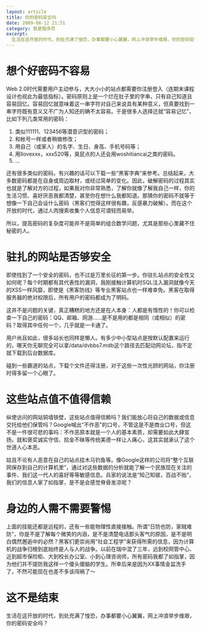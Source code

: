 ```yaml
---
layout: article
title: 你的密码安全吗
date: 2009-08-12 21:51
category: 我是程序员
excerpt:
  生活在这开放的时代，到处充满了惶恐，办事都要小心翼翼，网上冲浪举步维艰，你的密码安全吗？
---
```


# 想个好密码不容易

Web 2.0时代需要用户主动参与，大大小小的站点都需要你注册登入（连期末课程设计也视此为最低指标）。密码原则上是一个烂在肚子里的字串，只有自己知道且容易回忆。容易回忆就意味着这一串字符对自己来说具有某种意义，但真要找到一串字符既有意义又不广为人知还的确不太容易。于是很多人选择迁就“容易记忆”，比如下列几类常用的密码：

1. 类似111111、123456等潜意识型的密码；
1. 和帐号一样或者稍做修改；
1. 用自己（或家人）的名字、生日、身高、手机号码等；
1. 用Ilovexxx，xxx520等，臭屁点的人还会用woshitiancai之类的密码。
1. ...

还有很多类似的密码，有兴趣的话可以下载一些“黑客字典”来参考。总结起来，大多数密码都是在自身或周边取材，或经过简单的变化。因此，破解密码的过程其实也就是了解对方的过程，如果我对你非常熟悉，了解你就像了解我自己一样，你的生活习惯、喜好厌恶我都清楚，甚至你在想什么我都知道。那猜你的密码不就等于想像一下自己会设什么密码（黑客们觉得这样很有趣，反感暴力破解）。而在这个开放的时代，通过人肉搜索收集个人信息可谓轻而易举。

所以，提高密码的复杂度可能并不是简单的组合数学问题，尤其是那些心里藏不住秘密的人。

# 驻扎的网站是否够安全

即使找到了一个安全的密码，也不过是万里长征的第一步。你驻扎站点的安全性又如何呢？每个时期都有其代表性的漏洞，我刚接触计算机时SQL注入漏洞就像今天的XSS一样风靡，即使是《黑客防线》等专业黑客站点也一样难幸免。黑客在取得服务器的绝对权限后，所有用户的密码都成为了明码。

这并不是问题的关键，真正糟糕的地方还是在人本身：人都是有惰性的！你可以检查一下自己的密码：QQ、邮箱、网游……是不是用的都是相同（或相似）的密码？取得其中任何一个，几乎就是一卡通了。

用户尚且如此，很多站长也同样是懒人。有多少中小型站点是按默认配置来运行的，哪天你无聊完全可以拿/data/dvbbs7.mdb这个路径去匹配动网论坛，指不定就下载到后台数据库。

碰到一些霸道的站点，下载个文件还得注册，对于这些一次性光顾的网站，你注册时得多留一个心眼了。

# 这些站点值不值得信赖

纵使访问的网站铜墙铁壁，这些站点值得信赖吗？我们能放心将自己的数据或信息交托给他们保管吗？Google喊出“不作恶”的口号，不管这是不是商业口号，但这不是一件很可悲的事吗：不作恶原本就是一个人的基本素质，却需要如此大肆宣扬。就和褒奖诚实守信、拾金不昧等传统美德一样让人痛心，这其实就承认了这个世道人心本恶。

姑且不论有人恶意在自己的站点挂木马钓鱼等。像Google这样的公司将“整个互联网保存到自己的计算机里”，通过对这些数据的分析就能了解一个民族现在关注的事件、我们这一代人的喜好等等敏感信息。兵家的说法是“知己知彼，百战不贻”，我们的信息人家了如指掌，是不是会感觉脊骨发凉呢？

# 身边的人需不需要警惕

上面的技能还都是远程的，还有一些能物理性直接接触。所谓“日防也防，家贼难防”，你是不是了解每个微笑的内涵，是不是清楚电话那头客气的原因，是不是明白偶然邂逅中的必然？黑客们更崇尚用“社会工程学”来获得所需的信息，因为计算机的战争归根到底始终是人与人的战争。以前在瑞中混了三年，远到校网管中心、近到超市保险柜、大到校长办公室、小到心理咨询师，所有密码我都了如指掌，因为他们并不提防我这样一个傻头傻脑的学生。所幸后来是因为XX事情金盆洗手了，不然可能现在也差不多该闯祸了～

# 这不是结束

生活在这开放的时代，到处充满了惶恐，办事都要小心翼翼，网上冲浪举步维艰，你的密码安全吗？
